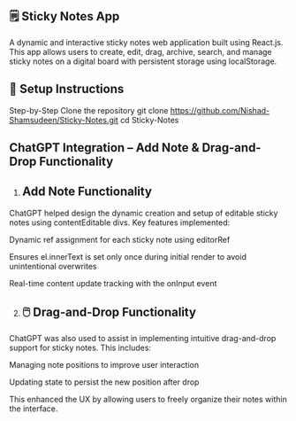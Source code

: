 ## 🗒️ Sticky Notes App
A dynamic and interactive sticky notes web application built using React.js. This app allows users to create, edit, drag, archive, search, and manage sticky notes on a digital board with persistent storage using localStorage.

## 🚀 Setup Instructions
Step-by-Step
Clone the repository
git clone https://github.com/Nishad-Shamsudeen/Sticky-Notes.git
cd Sticky-Notes

 ## ChatGPT Integration – Add Note & Drag-and-Drop Functionality
1. ## Add Note Functionality
ChatGPT helped design the dynamic creation and setup of editable sticky notes using contentEditable divs. Key features implemented:

Dynamic ref assignment for each sticky note using editorRef

Ensures el.innerText is set only once during initial render to avoid unintentional overwrites

Real-time content update tracking with the onInput event

2. ## 🖱️ Drag-and-Drop Functionality
ChatGPT was also used to assist in implementing intuitive drag-and-drop support for sticky notes. This includes:

Managing note positions to improve user interaction

Updating state to persist the new position after drop

This enhanced the UX by allowing users to freely organize their notes within the interface.
